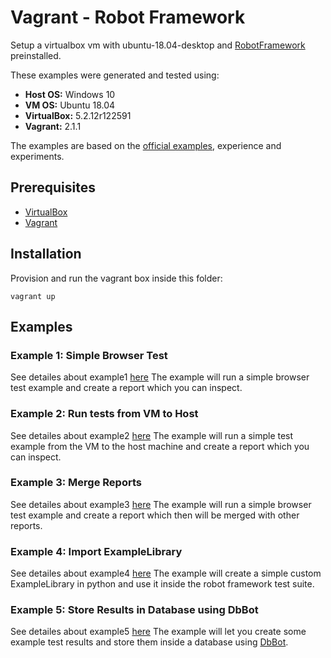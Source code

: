 # Vagrant - Robot Framework

Setup a virtualbox vm with ubuntu-18.04-desktop and [RobotFramework](http://robotframework.org/) preinstalled.

These examples were generated and tested using:
* **Host OS:** Windows 10
* **VM OS:** Ubuntu 18.04
* **VirtualBox:** 5.2.12r122591
* **Vagrant:** 2.1.1

The examples are based on the [official examples](http://robotframework.org/#examples), experience and experiments.

## Prerequisites
* [VirtualBox](https://www.virtualbox.org/)
* [Vagrant](https://www.vagrantup.com/)

## Installation
Provision and run the vagrant box inside this folder:

```
vagrant up
```

## Examples

### Example 1: Simple Browser Test
See detailes about example1 [here](examples/example1/example1.md)
The example will run a simple browser test example and create a report which you can inspect.

### Example 2: Run tests from VM to Host
See detailes about example2 [here](examples/example2/example2.md)
The example will run a simple test example from the VM to the host machine and create a report which you can inspect.

### Example 3: Merge Reports
See detailes about example3 [here](examples/example3/example3.md)
The example will run a simple browser test example and create a report which then will be merged with other reports.

### Example 4: Import ExampleLibrary
See detailes about example4 [here](examples/example4/example4.md)
The example will create a simple custom ExampleLibrary in python and use it inside the robot framework test suite.

### Example 5: Store Results in Database using DbBot
See detailes about example5 [here](examples/example5/example5.md)
The example will let you create some example test results and store them inside a database using [DbBot](https://github.com/robotframework/DbBot).
